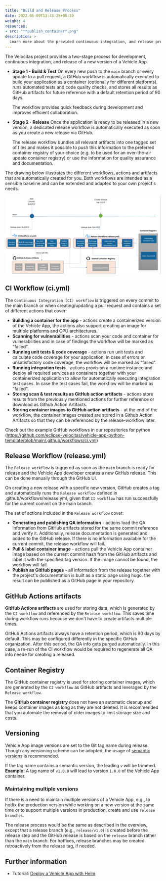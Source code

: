 ```yaml
---
title: "Build and Release Process"
date: 2022-05-09T13:43:25+05:30
weight: 4
resources:
- src: "**publish_container*.png"
description: >
  Learn more about the provided continuous integration, and release process of a Vehicle App.
---
```


The Velocitas project provides a two-stage process for development, continuous integration, and release of a new version of a Vehicle App.

- **Stage 1 - Build & Test**
  On every new push to the `main` branch or every update to a pull request, a GitHub workflow is automatically executed to build your application as a container (optionally for different platforms), runs automated tests and code quality checks, and stores all results as GitHub artifacts for future reference with a default retention period of 90 days.

  The workflow provides quick feedback during development and improves efficient collaboration.

- **Stage 2 - Release**
  Once the application is ready to be released in a new version, a dedicated release workflow is automatically executed as soon as you create a new release via GitHub.

  The release workflow bundles all relevant artifacts into one tagged set of files and makes it possible to push this information to the preferred container registry of your choice (e.g. to be used for an over-the-air update container registry) or use the information for quality assurance and documentation.

The drawing below illustrates the different workflows, actions and artifacts that are automatically created for you. Both workflows are intended as a sensible baseline and can be extended and adapted to your own project's needs.

![Project Overview](./publish_container.png)

## CI Workflow (ci.yml)

The `Continuous Integration (CI) workflow` is triggered on every commit to the main branch or when creating/updating a pull request and contains a set of different actions that cover:

- **Building a container for the app** - actions create a containerized version of the Vehicle App, the actions also support creating an image for multiple platforms and CPU architectures.
- **Scanning for vulnerabilities** - actions scan your code and container for vulnerabilities and in case of findings the workflow will be marked as "failed".
- **Running unit tests & code coverage** - actions run unit tests and calculate code coverage for your application, in case of errors or unsatisfactory code coverage, the workflow will be marked as "failed".
- **Running integration tests** - actions provision a runtime instance and deploy all required services as containers together with your containerized application to allow for automatically executing integration test cases. In case the test cases fail, the workflow will be marked as "failed".
- **Storing scan & test results as GitHub action artifacts** - actions store results from the previously mentioned actions for further reference or download as Github Action Artifacts.
- **Storing container images to GitHub action artifacts** - at the end of the workflow, the container images created are stored in a Github Action Artifacts so that they can be referenced by the release-workflow later.

Check out the example GitHub workflows in our repositories for python (https://github.com/eclipse-velocitas/vehicle-app-python-template/blob/main/.github/workflows/ci.yml)

## Release Workflow (release.yml)

The `Release workflow` is triggered as soon as the `main` branch is ready for release and the Vehicle App developer creates a new GitHub release. This can be done manually through the GitHub UI.

On creating a new release with a specific new version, GitHub creates a tag and automatically runs the `Release workflow` defined in .github/workflows/release.yml, given that `CI workflow` has run successfully for the current commit on the main branch.

The set of actions included in the `Release workflow` cover:

- **Generating and publishing QA information** - actions load the QA information from GitHub artifacts stored for the same commit reference and verify it. Additionally, release documentation is generated and added to the GitHub release. If there is no information available for the current commit, the release workflow will fail.
- **Pull & label container image** - actions pull the Vehicle App container image based on the current commit hash from the GitHub artifacts and label it with the specified tag version. If the image cannot be found, the workflow will fail.
- **Publish as GitHub pages** - all information from the release together with the project's documentation is built as a static page using hugo. the result can be published as a GitHub page in your repository.

## GitHub Actions artifacts

**GitHub Actions artifacts** are used for storing data, which is generated by the `CI workflow` and referenced by the `Release workflow`. This saves time during workflow runs because we don't have to create artifacts multiple times.

GitHub Actions artifacts always have a retention period, which is 90 days by default. This may be configured differently in the specific GitHub organization. After this period, the QA info gets purged automatically. In this case, a re-run of the CI workflow would be required to regenerate all QA info neede for creating a released.

## Container Registry

The GitHub container registry is used for storing container images, which are generated by the `CI workflow` as GitHub artifacts and leveraged by the `Release workflow`.

The **GitHub container registry** does not have an automatic cleanup and keeps container images as long as they are not deleted. It is recommended that you automate the removal of older images to limit storage size and costs.

## Versioning

Vehicle App image versions are set to the Git tag name during release. Though any versioning scheme can be adopted, the usage of [semantic versions](https://semver.org/) is recommended.

If the tag name contains a semantic version, the leading `v` will be trimmed.
**Example:** A tag name of `v1.0.0` will lead to version `1.0.0` of the Vehicle App container.

### Maintaining multiple versions

If there is a need to maintain multiple versions of a Vehicle App, e.g., to hotfix the production version while working on a new version at the same time or to support multiple versions in production, create and use `release branches`.

The release process would be the same as described in the overview, except that a release branch (e.g., `release/v1.0`) is created before the release step and the GitHub release is based on the `release` branch rather than the `main` branch. For hotfixes, release branches may be created retroactively from the release tag, if needed.

## Further information
- Tutorial: [Deploy a Vehicle App with Helm](/docs/tutorials/tutorial_how_to_deploy_a_vehicle_app_with_helm)
